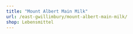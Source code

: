 ```yaml
---
title: "Mount Albert Main Milk"
url: /east-gwillimbury/mount-albert-main-milk/
shop: Lebensmittel
---
```

